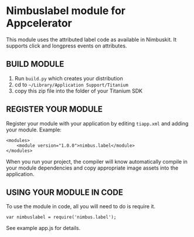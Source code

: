 Nimbuslabel module for Appcelerator
===========================================

This module uses the attributed label code as available in Nimbuskit. It supports click and longpress events on attributes.


BUILD MODULE
--------------------

1. Run `build.py` which creates your distribution
2. cd to `~/Library/Application Support/Titanium`
3. copy this zip file into the folder of your Titanium SDK

REGISTER YOUR MODULE
---------------------

Register your module with your application by editing `tiapp.xml` and adding your module.
Example:

```
<modules>
	<module version="1.0.0">nimbus.label</module>
</modules>
```

When you run your project, the compiler will know automatically compile in your module
dependencies and copy appropriate image assets into the application.

USING YOUR MODULE IN CODE
-------------------------

To use the module in code, all you will need to do is require it. 

```
var nimbuslabel = require('nimbus.label');
```

See example app.js for details.
